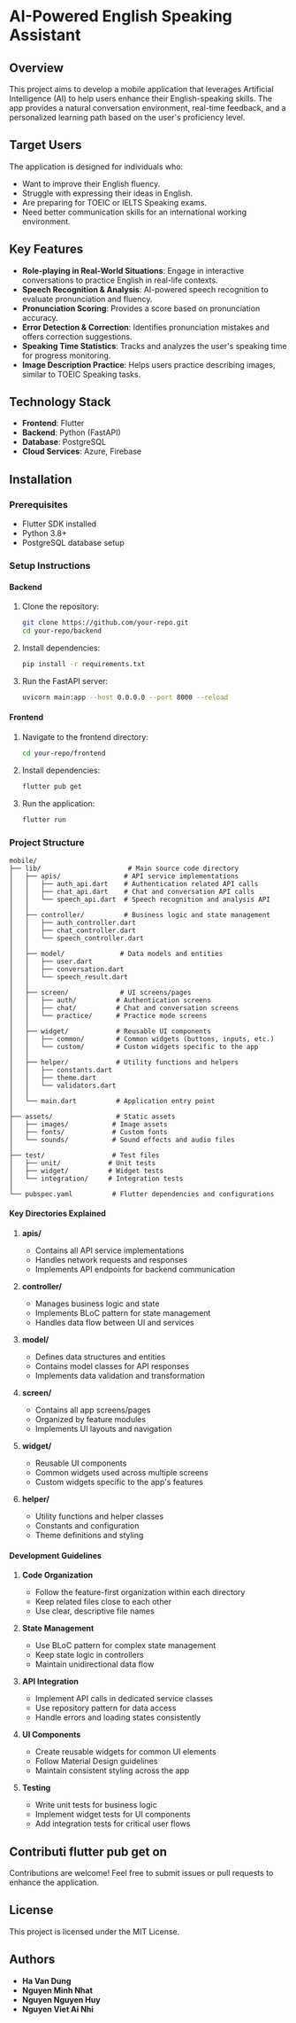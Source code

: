 # AI-Powered English Speaking Assistant  

## Overview  

This project aims to develop a mobile application that leverages Artificial Intelligence (AI) to help users enhance their English-speaking skills. The app provides a natural conversation environment, real-time feedback, and a personalized learning path based on the user's proficiency level.  

## Target Users  

The application is designed for individuals who:  
- Want to improve their English fluency.  
- Struggle with expressing their ideas in English.  
- Are preparing for TOEIC or IELTS Speaking exams.  
- Need better communication skills for an international working environment.  

## Key Features  

- **Role-playing in Real-World Situations**: Engage in interactive conversations to practice English in real-life contexts.  
- **Speech Recognition & Analysis**: AI-powered speech recognition to evaluate pronunciation and fluency.  
- **Pronunciation Scoring**: Provides a score based on pronunciation accuracy.  
- **Error Detection & Correction**: Identifies pronunciation mistakes and offers correction suggestions.  
- **Speaking Time Statistics**: Tracks and analyzes the user's speaking time for progress monitoring.  
- **Image Description Practice**: Helps users practice describing images, similar to TOEIC Speaking tasks.  

## Technology Stack  

- **Frontend**: Flutter  
- **Backend**: Python (FastAPI)  
- **Database**: PostgreSQL  
- **Cloud Services**: Azure, Firebase  

## Installation  

### Prerequisites  
- Flutter SDK installed  
- Python 3.8+  
- PostgreSQL database setup  

### Setup Instructions  

#### Backend  
1. Clone the repository:  
   ```sh
   git clone https://github.com/your-repo.git  
   cd your-repo/backend  
   ```  
2. Install dependencies:  
   ```sh
   pip install -r requirements.txt  
   ```  
3. Run the FastAPI server:  
   ```sh
   uvicorn main:app --host 0.0.0.0 --port 8000 --reload  
   ```  

#### Frontend  
1. Navigate to the frontend directory:  
   ```sh
   cd your-repo/frontend  
   ```  
2. Install dependencies:  
   ```sh
   flutter pub get  
   ```  
3. Run the application:  
   ```sh
   flutter run  
   ```  


### Project Structure

```
mobile/
├── lib/                      # Main source code directory
│   ├── apis/                # API service implementations
│   │   ├── auth_api.dart    # Authentication related API calls
│   │   ├── chat_api.dart    # Chat and conversation API calls
│   │   └── speech_api.dart  # Speech recognition and analysis API
│   │
│   ├── controller/          # Business logic and state management
│   │   ├── auth_controller.dart
│   │   ├── chat_controller.dart
│   │   └── speech_controller.dart
│   │
│   ├── model/              # Data models and entities
│   │   ├── user.dart
│   │   ├── conversation.dart
│   │   └── speech_result.dart
│   │
│   ├── screen/             # UI screens/pages
│   │   ├── auth/          # Authentication screens
│   │   ├── chat/          # Chat and conversation screens
│   │   └── practice/      # Practice mode screens
│   │
│   ├── widget/            # Reusable UI components
│   │   ├── common/        # Common widgets (buttons, inputs, etc.)
│   │   └── custom/        # Custom widgets specific to the app
│   │
│   ├── helper/            # Utility functions and helpers
│   │   ├── constants.dart
│   │   ├── theme.dart
│   │   └── validators.dart
│   │
│   └── main.dart          # Application entry point
│
├── assets/                # Static assets
│   ├── images/           # Image assets
│   ├── fonts/            # Custom fonts
│   └── sounds/           # Sound effects and audio files
│
├── test/                 # Test files
│   ├── unit/            # Unit tests
│   ├── widget/          # Widget tests
│   └── integration/     # Integration tests
│
└── pubspec.yaml          # Flutter dependencies and configurations
```

#### Key Directories Explained

1. **apis/**
   - Contains all API service implementations
   - Handles network requests and responses
   - Implements API endpoints for backend communication

2. **controller/**
   - Manages business logic and state
   - Implements BLoC pattern for state management
   - Handles data flow between UI and services

3. **model/**
   - Defines data structures and entities
   - Contains model classes for API responses
   - Implements data validation and transformation

4. **screen/**
   - Contains all app screens/pages
   - Organized by feature modules
   - Implements UI layouts and navigation

5. **widget/**
   - Reusable UI components
   - Common widgets used across multiple screens
   - Custom widgets specific to the app's features

6. **helper/**
   - Utility functions and helper classes
   - Constants and configuration
   - Theme definitions and styling

#### Development Guidelines

1. **Code Organization**
   - Follow the feature-first organization within each directory
   - Keep related files close to each other
   - Use clear, descriptive file names

2. **State Management**
   - Use BLoC pattern for complex state management
   - Keep state logic in controllers
   - Maintain unidirectional data flow

3. **API Integration**
   - Implement API calls in dedicated service classes
   - Use repository pattern for data access
   - Handle errors and loading states consistently

4. **UI Components**
   - Create reusable widgets for common UI elements
   - Follow Material Design guidelines
   - Maintain consistent styling across the app

5. **Testing**
   - Write unit tests for business logic
   - Implement widget tests for UI components
   - Add integration tests for critical user flows

## Contributi   flutter pub get  on  

Contributions are welcome! Feel free to submit issues or pull requests to enhance the application.  

## License  

This project is licensed under the MIT License.  

## Authors
- **Ha Van Dung**
- **Nguyen Minh Nhat**  
- **Nguyen Nguyen Huy**
- **Nguyen Viet Ai Nhi**  



